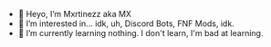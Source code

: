 - 👋 Heyo, I’m Mxrtinezz aka MX
- 👀 I’m interested in... idk, uh, Discord Bots, FNF Mods, idk.
- 🌱 I’m currently learning nothing. I don't learn, I'm bad at learning.

<!---
Mxrtinezz1322/Mxrtinezz1322 is a ✨ special ✨ repository because its `README.md` (this file) appears on your GitHub profile.
You can click the Preview link to take a look at your changes.
--->

